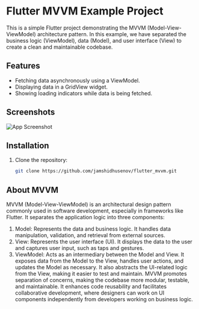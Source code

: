 # Flutter MVVM Example Project

This is a simple Flutter project demonstrating the MVVM (Model-View-ViewModel) architecture pattern. In this example, we have separated the business logic (ViewModel), data (Model), and user interface (View) to create a clean and maintainable codebase.

## Features

- Fetching data asynchronously using a ViewModel.
- Displaying data in a GridView widget.
- Showing loading indicators while data is being fetched.

## Screenshots

![App Screenshot](https://github.com/jamshidhusenov/flutter_mvvm.git/blob/main/screenshots/screen.png)


## Installation

1. Clone the repository:

   ```bash
   git clone https://github.com/jamshidhusenov/flutter_mvvm.git

## About MVVM 

MVVM (Model-View-ViewModel) is an architectural design pattern commonly used in software development, especially in frameworks like Flutter. It separates the application logic into three components:

1. Model: Represents the data and business logic. It handles data manipulation, validation, and retrieval from external sources.
2. View: Represents the user interface (UI). It displays the data to the user and captures user input, such as taps and gestures.
3. ViewModel: Acts as an intermediary between the Model and View. It exposes data from the Model to the View, handles user actions, and updates the Model as necessary. It also abstracts the UI-related logic from the View, making it easier to test and maintain.
MVVM promotes separation of concerns, making the codebase more modular, testable, and maintainable. It enhances code reusability and facilitates collaborative development, where designers can work on UI components independently from developers working on business logic.
